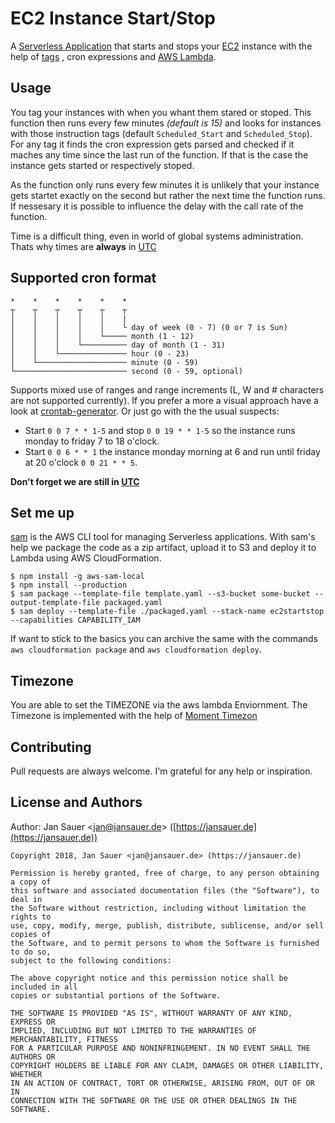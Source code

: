 # EC2 Instance Start/Stop

A [Serverless Application](https://github.com/awslabs/serverless-application-model)
that starts and stops your [EC2](https://aws.amazon.com/ec2/) instance with the
help of [tags](https://docs.aws.amazon.com/AWSEC2/latest/UserGuide/Using_Tags.html)
, cron expressions and [AWS Lambda](https://aws.amazon.com/lambda/). 

## Usage

You tag your instances with when you whant them stared or stoped. This function 
then runs every few minutes *(default is 15)* and looks for instances with 
those instruction tags (default `Scheduled_Start` and `Scheduled_Stop`). For 
any tag it finds the cron expression gets parsed and checked if it maches any 
time since the last run of the function. If that is the case the instance gets 
started or respectively stoped.

As the function only runs every few minutes it is unlikely that your instance 
gets startet exactly on the second but rather the next time the function runs.
If nessesary it is possible to influence the delay with the call rate of the 
function.

Time is a difficult thing, even in  world of global systems administration.
Thats why times are **always** in [UTC](https://time.is/UTC)

## Supported cron format

```
*    *    *    *    *    *
┬    ┬    ┬    ┬    ┬    ┬
│    │    │    │    │    |
│    │    │    │    │    └ day of week (0 - 7) (0 or 7 is Sun)
│    │    │    │    └───── month (1 - 12)
│    │    │    └────────── day of month (1 - 31)
│    │    └─────────────── hour (0 - 23)
│    └──────────────────── minute (0 - 59)
└───────────────────────── second (0 - 59, optional)
```

Supports mixed use of ranges and range increments (L, W and # characters are 
not supported currently). If you prefer a more a visual approach have a look 
at [crontab-generator](https://crontab-generator.org/). Or just go with the 
the usual suspects:
* Start `0 0 7 * * 1-5` and stop `0 0 19 * * 1-5` so the instance runs monday 
  to friday 7 to 18 o'clock.
* Start `0 0 6 * * 1` the instance monday morning at 6 and run until friday
  at 20 o'clock `0 0 21 * * 5`.

**Don't forget we are still in [UTC](https://time.is/UTC)**

## Set me up

[sam](https://github.com/awslabs/aws-sam-local) is the AWS CLI tool for 
managing Serverless applications. With sam's help we package the code as a zip 
artifact, upload it to S3 and deploy it to Lambda using AWS CloudFormation.

```
$ npm install -g aws-sam-local
$ npm install --production
$ sam package --template-file template.yaml --s3-bucket some-bucket --output-template-file packaged.yaml
$ sam deploy --template-file ./packaged.yaml --stack-name ec2startstop --capabilities CAPABILITY_IAM
```

If want to stick to the basics you can archive the same with the commands 
`aws cloudformation package` and `aws cloudformation deploy`.

## Timezone

You are able to set the TIMEZONE via the aws lambda Enviornment. The Timezone is implemented with the help of [Moment Timezon](https://momentjs.com/timezone/) 

## Contributing

Pull requests are always welcome. I'm grateful for any help or inspiration.

## License and Authors

Author: Jan Sauer
<[jan@jansauer.de](mailto:jan@jansauer.de)>
([https://jansauer.de](https://jansauer.de))

```text
Copyright 2018, Jan Sauer <jan@jansauer.de> (https://jansauer.de)

Permission is hereby granted, free of charge, to any person obtaining a copy of
this software and associated documentation files (the "Software"), to deal in
the Software without restriction, including without limitation the rights to
use, copy, modify, merge, publish, distribute, sublicense, and/or sell copies of
the Software, and to permit persons to whom the Software is furnished to do so,
subject to the following conditions:

The above copyright notice and this permission notice shall be included in all
copies or substantial portions of the Software.

THE SOFTWARE IS PROVIDED "AS IS", WITHOUT WARRANTY OF ANY KIND, EXPRESS OR
IMPLIED, INCLUDING BUT NOT LIMITED TO THE WARRANTIES OF MERCHANTABILITY, FITNESS
FOR A PARTICULAR PURPOSE AND NONINFRINGEMENT. IN NO EVENT SHALL THE AUTHORS OR
COPYRIGHT HOLDERS BE LIABLE FOR ANY CLAIM, DAMAGES OR OTHER LIABILITY, WHETHER
IN AN ACTION OF CONTRACT, TORT OR OTHERWISE, ARISING FROM, OUT OF OR IN
CONNECTION WITH THE SOFTWARE OR THE USE OR OTHER DEALINGS IN THE SOFTWARE.
```
